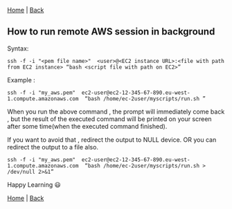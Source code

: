 [Home](https://debbiswal.github.io/Tech-BITE/) \| [Back](https://debbiswal.github.io/Tech-BITE/#aws)  

## How to run remote AWS session in background  

Syntax:  
```shell
ssh -f -i "<pem file name>"  <user>@<EC2 instance URL>:<file with path from EC2 instance> “bash <script file with path on EC2>”
```  

Example :
```shell
ssh -f -i "my_aws.pem"  ec2-user@ec2-12-345-67-890.eu-west-1.compute.amazonaws.com  “bash /home/ec-2user/myscripts/run.sh ”
```  

When you run the above command , the prompt will immediately come back , but the result of the executed command will be printed on your screen after some time(when the executed command finished).  

If you want to avoid that , redirect the output to NULL device. OR you can redirect the output to a file also.  

```shell
ssh -f -i "my_aws.pem"  ec2-user@ec2-12-345-67-890.eu-west-1.compute.amazonaws.com  “bash /home/ec-2user/myscripts/run.sh > /dev/null 2>&1”
```  

Happy Learning :smiley:  

[Home](https://debbiswal.github.io/Tech-BITE/) \| [Back](https://debbiswal.github.io/Tech-BITE/#aws)  
